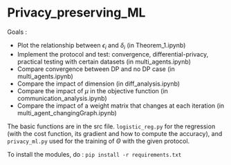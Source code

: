 # Privacy_preserving_ML
Goals : 
- Plot the relationship between $\epsilon_i$ and $\delta_i$ (in Theorem_1.ipynb)
- Implement the protocol and test: convergence, differential-privacy, practical testing with certain datasets (in multi_agents.ipynb)
- Compare convergence between DP and no DP case (in multi_agents.ipynb)
- Compare the impact of dimension (in diff_analysis.ipynb)
- Compare the impact of $\mu$ in the objective function (in communication_analysis.ipynb)
- Compare the impact of a weight matrix that changes at each iteration (in multi_agent_changingGraph.ipynb)

The basic functions are in the src file. `logistic_reg.py` for the regression (with the cost function, its gradient and how to compute the accuracy), and `privacy_ml.py` used for the training of $\Theta$ with the given protocol.

To install the modules, do : `pip install -r requirements.txt`